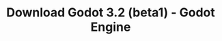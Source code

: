 ---
# Generated by /tools/generators/src/download_archive_generator !!! do not edit by hand !!!
title: 'Download Godot 3.2 (beta1) - Godot Engine'
type: 'download/archive'
name: '3.2'
flavor: 'beta1'
release_date: '2019-11-06T03:00:00-00:00'
release_notes: 'article/dev-snapshot-godot-3-2-beta-1/'
primaryPlatforms:
  - 'android.apk'
  - 'linux.64'
  - 'macos.universal'
  - 'windows.64'
  - 'linux_server.headless.64'
  - 'web'
  - 'templates'
links:
  android.apk:
    name: 'android.apk'
    title: 'Android'
    caption: 'Universal APK (ARM64 + ARMv7 + x86_64 + x86)'
    tags:
      - 'APK download'
      - 'ARM64/v7'
      - 'x86 (64 & 32 bit)'
    hosts:
      github_builds:
        regular: 'https://github.com/godotengine/godot-builds/releases/download/3.2-beta1/Godot_v3.2-beta1_android_editor.apk'
        mono: '#'
      github:
        regular: 'https://github.com/godotengine/godot/releases/download/3.2-beta1/Godot_v3.2-beta1_android_editor.apk'
        mono: '#'
  linux.64:
    name: 'linux.64'
    title: 'Linux'
    caption: 'Standard (x86_64)'
    tags:
      - '64 bit'
    hosts:
      github_builds:
        regular: 'https://github.com/godotengine/godot-builds/releases/download/3.2-beta1/Godot_v3.2-beta1_x11.64.zip'
        mono: 'https://github.com/godotengine/godot-builds/releases/download/3.2-beta1/Godot_v3.2-beta1_mono_x11_64.zip'
      github:
        regular: 'https://github.com/godotengine/godot/releases/download/3.2-beta1/Godot_v3.2-beta1_x11.64.zip'
        mono: 'https://github.com/godotengine/godot/releases/download/3.2-beta1/Godot_v3.2-beta1_mono_x11_64.zip'
  macos.universal:
    name: 'macos.universal'
    title: 'macOS'
    caption: 'Universal (x86_64 + Apple Silicon)'
    tags:
      - 'Intel/Apple Silicon'
      - '64 bit'
    hosts:
      github_builds:
        regular: 'https://github.com/godotengine/godot-builds/releases/download/3.2-beta1/Godot_v3.2-beta1_osx.universal.zip'
        mono: 'https://github.com/godotengine/godot-builds/releases/download/3.2-beta1/Godot_v3.2-beta1_mono_osx.universal.zip'
      github:
        regular: 'https://github.com/godotengine/godot/releases/download/3.2-beta1/Godot_v3.2-beta1_osx.universal.zip'
        mono: 'https://github.com/godotengine/godot/releases/download/3.2-beta1/Godot_v3.2-beta1_mono_osx.universal.zip'
  windows.64:
    name: 'windows.64'
    title: 'Windows'
    caption: 'Standard (x86_64)'
    tags:
      - '64 bit'
    hosts:
      github_builds:
        regular: 'https://github.com/godotengine/godot-builds/releases/download/3.2-beta1/Godot_v3.2-beta1_win64.exe.zip'
        mono: 'https://github.com/godotengine/godot-builds/releases/download/3.2-beta1/Godot_v3.2-beta1_mono_win64.zip'
      github:
        regular: 'https://github.com/godotengine/godot/releases/download/3.2-beta1/Godot_v3.2-beta1_win64.exe.zip'
        mono: 'https://github.com/godotengine/godot/releases/download/3.2-beta1/Godot_v3.2-beta1_mono_win64.zip'
  linux_server.headless.64:
    name: 'linux_server.headless.64'
    title: 'Linux Server'
    caption: 'Headless (x86_64)'
    tags:
      - '64 bit'
      - 'Headless'
    hosts:
      github_builds:
        regular: 'https://github.com/godotengine/godot-builds/releases/download/3.2-beta1/Godot_v3.2-beta1_linux_headless.64.zip'
        mono: 'https://github.com/godotengine/godot-builds/releases/download/3.2-beta1/Godot_v3.2-beta1_mono_linux_headless_64.zip'
      github:
        regular: 'https://github.com/godotengine/godot/releases/download/3.2-beta1/Godot_v3.2-beta1_linux_headless.64.zip'
        mono: 'https://github.com/godotengine/godot/releases/download/3.2-beta1/Godot_v3.2-beta1_mono_linux_headless_64.zip'
  web:
    name: 'web'
    title: 'Web editor'
    caption: ''
    tags:
      - 'Self-hosted'
      - 'Cross-platform'
    hosts:
      github_builds:
        regular: 'https://github.com/godotengine/godot-builds/releases/download/3.2-beta1/Godot_v3.2-beta1_web_editor.zip'
        mono: '#'
      github:
        regular: 'https://github.com/godotengine/godot/releases/download/3.2-beta1/Godot_v3.2-beta1_web_editor.zip'
        mono: '#'
  linux.32:
    name: 'linux.32'
    title: 'Linux'
    caption: 'Standard (x86)'
    tags:
      - '32 bit'
    hosts:
      github_builds:
        regular: 'https://github.com/godotengine/godot-builds/releases/download/3.2-beta1/Godot_v3.2-beta1_x11.32.zip'
        mono: 'https://github.com/godotengine/godot-builds/releases/download/3.2-beta1/Godot_v3.2-beta1_mono_x11_32.zip'
      github:
        regular: 'https://github.com/godotengine/godot/releases/download/3.2-beta1/Godot_v3.2-beta1_x11.32.zip'
        mono: 'https://github.com/godotengine/godot/releases/download/3.2-beta1/Godot_v3.2-beta1_mono_x11_32.zip'
  windows.32:
    name: 'windows.32'
    title: 'Windows'
    caption: 'Standard (x86)'
    tags:
      - '32 bit'
    hosts:
      github_builds:
        regular: 'https://github.com/godotengine/godot-builds/releases/download/3.2-beta1/Godot_v3.2-beta1_win32.exe.zip'
        mono: 'https://github.com/godotengine/godot-builds/releases/download/3.2-beta1/Godot_v3.2-beta1_mono_win32.zip'
      github:
        regular: 'https://github.com/godotengine/godot/releases/download/3.2-beta1/Godot_v3.2-beta1_win32.exe.zip'
        mono: 'https://github.com/godotengine/godot/releases/download/3.2-beta1/Godot_v3.2-beta1_mono_win32.zip'
  linux_server.64:
    name: 'linux_server.64'
    title: 'Linux Server'
    caption: 'Standard (x86_64)'
    tags:
      - '64 bit'
    hosts:
      github_builds:
        regular: 'https://github.com/godotengine/godot-builds/releases/download/3.2-beta1/Godot_v3.2-beta1_linux_server.64.zip'
        mono: 'https://github.com/godotengine/godot-builds/releases/download/3.2-beta1/Godot_v3.2-beta1_mono_linux_server_64.zip'
      github:
        regular: 'https://github.com/godotengine/godot/releases/download/3.2-beta1/Godot_v3.2-beta1_linux_server.64.zip'
        mono: 'https://github.com/godotengine/godot/releases/download/3.2-beta1/Godot_v3.2-beta1_mono_linux_server_64.zip'
  aar_library:
    name: 'aar_library'
    title: 'AAR library'
    caption: ''
    tags:
      - 'Android plugins'
      - 'Java'
      - 'Kotlin'
    hosts:
      github_builds:
        regular: 'https://github.com/godotengine/godot-builds/releases/download/3.2-beta1/godot-lib.3.2.beta1.release.aar'
        mono: 'https://github.com/godotengine/godot-builds/releases/download/3.2-beta1/godot-lib.3.2.beta1.mono.release.aar'
      github:
        regular: 'https://github.com/godotengine/godot/releases/download/3.2-beta1/godot-lib.3.2.beta1.release.aar'
        mono: 'https://github.com/godotengine/godot/releases/download/3.2-beta1/godot-lib.3.2.beta1.mono.release.aar'
  templates:
    name: 'templates'
    title: 'Export templates'
    caption: ''
    tags:
      - 'Used to export your games to all supported platforms'
    hosts:
      github_builds:
        regular: 'https://github.com/godotengine/godot-builds/releases/download/3.2-beta1/Godot_v3.2-beta1_export_templates.tpz'
        mono: 'https://github.com/godotengine/godot-builds/releases/download/3.2-beta1/Godot_v3.2-beta1_mono_export_templates.tpz'
      github:
        regular: 'https://github.com/godotengine/godot/releases/download/3.2-beta1/Godot_v3.2-beta1_export_templates.tpz'
        mono: 'https://github.com/godotengine/godot/releases/download/3.2-beta1/Godot_v3.2-beta1_mono_export_templates.tpz'
---